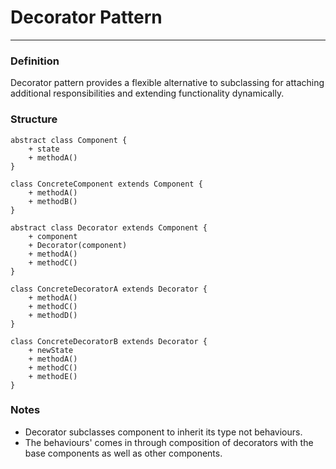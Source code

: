 # Decorator Pattern

___

### Definition

Decorator pattern provides a flexible alternative to subclassing for attaching additional responsibilities and extending
functionality dynamically.

### Structure

```puml
abstract class Component {
    + state
    + methodA()
}

class ConcreteComponent extends Component {
    + methodA()
    + methodB()
}

abstract class Decorator extends Component {
    + component
    + Decorator(component)
    + methodA()
    + methodC()
}

class ConcreteDecoratorA extends Decorator {
    + methodA()
    + methodC()
    + methodD()
}

class ConcreteDecoratorB extends Decorator {
    + newState
    + methodA()
    + methodC()
    + methodE()
}

```

### Notes

- Decorator subclasses component to inherit its type not behaviours.
- The behaviours' comes in through composition of decorators with the base components as well as other components.